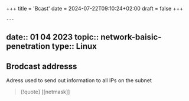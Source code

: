 +++
title = 'Bcast'
date = 2024-07-22T09:10:24+02:00
draft = false
+++

    ---
date:: 01 04 2023
topic:: network-baisic-penetration
type:: Linux
---
## Brodcast addresss 
Adress used to send out information to all IPs on the subnet 
>[!quote] [[netmask]]